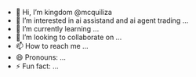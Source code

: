 - 👋 Hi, I’m kingdom @mcquiliza
- 👀 I’m interested in ai assistand and ai agent trading ...
- 🌱 I’m currently learning ...
- 💞️ I’m looking to collaborate on ...
- 📫 How to reach me ...
- 😄 Pronouns: ...
- ⚡ Fun fact: ...

<!---
mcquiliza/mcquiliza is a ✨ special ✨ repository because its `README.md` (this file) appears on your GitHub profile.
You can click the Preview link to take a look at your changes.
--->
